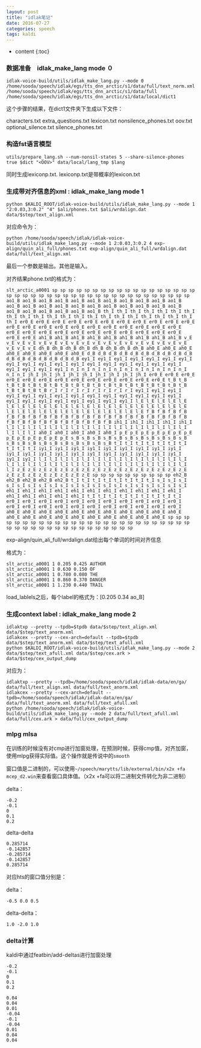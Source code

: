 ```yaml
---
layout: post
title: "idlak笔记"
date: 2016-07-27
categories: speech
tags: kaldi
---
```


* content
{:toc}




### 数据准备　idlak_make_lang mode ０

```
idlak-voice-build/utils/idlak_make_lang.py --mode 0 /home/sooda/speech/idlak/egs/tts_dnn_arctic/s1/data/full/text_norm.xml /home/sooda/speech/idlak/egs/tts_dnn_arctic/s1/data/full /home/sooda/speech/idlak/egs/tts_dnn_arctic/s1/data/local/dict1
```

这个步骤的结果，在dict1文件夹下生成以下文件：

>
characters.txt  extra_questions.txt  lexicon.txt  nonsilence_phones.txt  oov.txt  optional_silence.txt  silence_phones.txt

### 构造fst语言模型

```
utils/prepare_lang.sh --num-nonsil-states 5 --share-silence-phones true $dict "<OOV>" data/local/lang_tmp $lang
```

同时生成lexiconp.txt. lexiconp.txt是带概率的lexicon.txt

### 生成带对齐信息的xml : idlak_make_lang mode 1
```
python $KALDI_ROOT/idlak-voice-build/utils/idlak_make_lang.py --mode 1 "2:0.03,3:0.2" "4" $ali/phones.txt $ali/wrdalign.dat data/$step/text_align.xml
```

对应命令为：

```
python /home/sooda/speech/idlak/idlak-voice-build/utils/idlak_make_lang.py --mode 1 2:0.03,3:0.2 4 exp-align/quin_ali_full/phones.txt exp-align/quin_ali_full/wrdalign.dat data/full/text_align.xml
```

最后一个参数是输出。其他是输入。

对齐结果phone.txt的格式为：

```
slt_arctic_a0001 sp sp sp sp sp sp sp sp sp sp sp sp sp sp sp sp sp sp sp sp sp sp sp sp sp sp sp sp sp sp sp sp sp sp sp sp sp sp sp sp sp ao1_B ao1_B ao1_B ao1_B ao1_B ao1_B ao1_B ao1_B ao1_B ao1_B ao1_B ao1_B ao1_B ao1_B ao1_B ao1_B ao1_B ao1_B ao1_B ao1_B ao1_B ao1_B ao1_B ao1_B ao1_B ao1_B ao1_B ao1_B th_I th_I th_I th_I th_I th_I th_I th_I th_I th_I th_I th_I th_I th_I th_I th_I th_I th_I th_I th_I th_I th_I er0_E er0_E er0_E er0_E er0_E er0_E er0_E er0_E er0_E er0_E er0_E er0_E er0_E er0_E er0_E er0_E er0_E er0_E er0_E er0_E er0_E er0_E er0_E er0_E er0_E er0_E er0_E er0_E er0_E er0_E er0_E er0_E er0_E er0_E er0_E ah1_B ah1_B ah1_B ah1_B ah1_B ah1_B ah1_B ah1_B ah1_B v_E v_E v_E v_E v_E v_E v_E v_E v_E v_E v_E v_E v_E v_E v_E v_E v_E v_E v_E v_E v_E dh_B dh_B dh_B dh_B dh_B dh_B dh_B dh_B ah0_E ah0_E ah0_E ah0_E ah0_E ah0_E ah0_E ah0_E d_B d_B d_B d_B d_B d_B d_B d_B d_B d_B d_B d_B d_B d_B d_B d_B d_B ey1_I ey1_I ey1_I ey1_I ey1_I ey1_I ey1_I ey1_I ey1_I ey1_I ey1_I ey1_I ey1_I ey1_I ey1_I ey1_I ey1_I ey1_I ey1_I ey1_I ey1_I ey1_I n_I n_I n_I n_I n_I n_I n_I n_I n_I n_I n_I n_I n_I jh_I jh_I jh_I jh_I jh_I jh_I jh_I jh_I jh_I er0_E er0_E er0_E er0_E er0_E er0_E er0_E er0_E er0_E er0_E er0_E er0_E er0_E t_B t_B t_B t_B t_B t_B t_B t_B t_B t_B t_B t_B t_B t_B t_B t_B t_B t_B t_B t_B t_B t_B t_B r_I r_I r_I r_I r_I r_I r_I r_I ey1_I ey1_I ey1_I ey1_I ey1_I ey1_I ey1_I ey1_I ey1_I ey1_I ey1_I ey1_I ey1_I ey1_I ey1_I ey1_I ey1_I ey1_I ey1_I ey1_I ey1_I ey1_I l_E l_E l_E l_E l_E l_E l_E l_E l_E l_E l_E l_E l_E l_E l_E l_E l_E l_E l_E l_E l_E l_E l_E l_E l_E l_E l_E l_E l_E l_E l_E l_E l_E l_E l_E f_B f_B f_B f_B f_B f_B f_B f_B f_B f_B f_B f_B f_B f_B f_B f_B f_B f_B f_B f_B f_B f_B f_B f_B f_B f_B f_B f_B f_B f_B f_B ih1_I ih1_I ih1_I ih1_I ih1_I l_I l_I l_I l_I l_I l_I l_I l_I l_I l_I l_I l_I l_I l_I l_I l_I l_I l_I l_I l_I ah0_I ah0_I ah0_I ah0_I ah0_I p_E p_E p_E p_E p_E p_E p_E p_E p_E p_E p_E p_E p_E s_B s_B s_B s_B s_B s_B s_B s_B s_B s_B s_B s_B s_B s_B s_B s_B s_B s_B s_B s_B s_B t_I t_I t_I t_I t_I t_I t_I t_I t_I t_I iy1_I iy1_I iy1_I iy1_I iy1_I iy1_I iy1_I iy1_I iy1_I iy1_I iy1_I iy1_I iy1_I iy1_I iy1_I iy1_I iy1_I iy1_I iy1_I iy1_I iy1_I iy1_I l_I l_I l_I l_I l_I l_I l_I l_I l_I l_I l_I l_I l_I l_I l_I l_I l_I l_I l_I l_I l_I l_I l_I l_I l_I l_I l_I l_I l_I l_I l_I l_I z_E z_E z_E z_E z_E z_E z_E z_E z_E z_E z_E z_E z_E z_E z_E z_E z_E z_E z_E z_E z_E z_E z_E z_E sp sp sp sp sp sp sp sp sp sp eh2_B eh2_B eh2_B eh2_B eh2_B t_I t_I t_I t_I t_I t_I t_I t_I s_I s_I s_I s_I s_I s_I s_I s_I s_I s_I s_I s_I s_I s_I s_I s_I s_I s_I s_I s_I eh1_I eh1_I eh1_I eh1_I eh1_I eh1_I eh1_I eh1_I eh1_I eh1_I eh1_I eh1_I eh1_I eh1_I eh1_I eh1_I t_I t_I t_I t_I t_I t_I t_I t_I t_I er0_I er0_I er0_I er0_I er0_I er0_I er0_I er0_I er0_I er0_I er0_I er0_I er0_I er0_I er0_I er0_I er0_I er0_I er0_I er0_I er0_I er0_I ah0_E ah0_E ah0_E ah0_E ah0_E ah0_E ah0_E ah0_E ah0_E ah0_E ah0_E ah0_E ah0_E ah0_E ah0_E ah0_E ah0_E ah0_E ah0_E ah0_E ah0_E sp sp sp sp sp sp sp sp sp sp sp sp sp sp sp sp sp sp sp sp sp sp sp sp sp sp sp sp sp sp sp sp sp sp sp sp sp sp sp sp sp sp
```

exp-align/quin_ali_full/wrdalign.dat给出每个单词的时间对齐信息

格式为：

```
slt_arctic_a0001 1 0.205 0.425 AUTHOR
slt_arctic_a0001 1 0.630 0.150 OF
slt_arctic_a0001 1 0.780 0.080 THE
slt_arctic_a0001 1 0.860 0.370 DANGER
slt_arctic_a0001 1 1.230 0.440 TRAIL
```

load_lablels之后，每个label的格式为：[0.205 0.34 ao_B]

### 生成context label : idlak_make_lang mode 2

```
idlaktxp --pretty --tpdb=$tpdb data/$step/text_align.xml data/$step/text_anorm.xml
idlakcex --pretty --cex-arch=default --tpdb=$tpdb data/$step/text_anorm.xml data/$step/text_afull.xml
python $KALDI_ROOT/idlak-voice-build/utils/idlak_make_lang.py --mode 2 data/$step/text_afull.xml data/$step/cex.ark > data/$step/cex_output_dump
```

对应为：

```
idlaktxp --pretty --tpdb=/home/sooda/speech/idlak/idlak-data/en/ga/ data/full/text_align.xml data/full/text_anorm.xml
idlakcex --pretty --cex-arch=default --tpdb=/home/sooda/speech/idlak/idlak-data/en/ga/ data/full/text_anorm.xml data/full/text_afull.xml
python /home/sooda/speech/idlak/idlak-voice-build/utils/idlak_make_lang.py --mode 2 data/full/text_afull.xml data/full/cex.ark > data/full/cex_output_dump
```

### mlpg mlsa

在训练的时候没有对cmp进行加窗处理，在预测时候，获得cmp值，对齐加窗，使用mlpg获得实际值。这个操作就是传说中的`smooth`

窗口值是二进制的，可以使用`~/speech/marytts/lib/external/bin/x2x +fa mcep_d2.win`来查看窗口具体值。（x2x +fa可以将二进制文件转化为非二进制）

delta：

```
-0.2
-0.1
0
0.1
0.2
```

delta-delta

```
0.285714
-0.142857
-0.285714
-0.142857
0.285714
```

对应hts的窗口值分别是：

delta：

```
-0.5 0.0 0.5
```

delta-delta：

```
1.0 -2.0 1.0
```

### delta计算
kaldi中通过featbin/add-deltas进行加窗处理

```
-0.2
-0.1
0
0.1
0.2
```

```
0.04
0.04
0.01
-0.04
-0.1
-0.04
0.01
0.04
0.04
```
